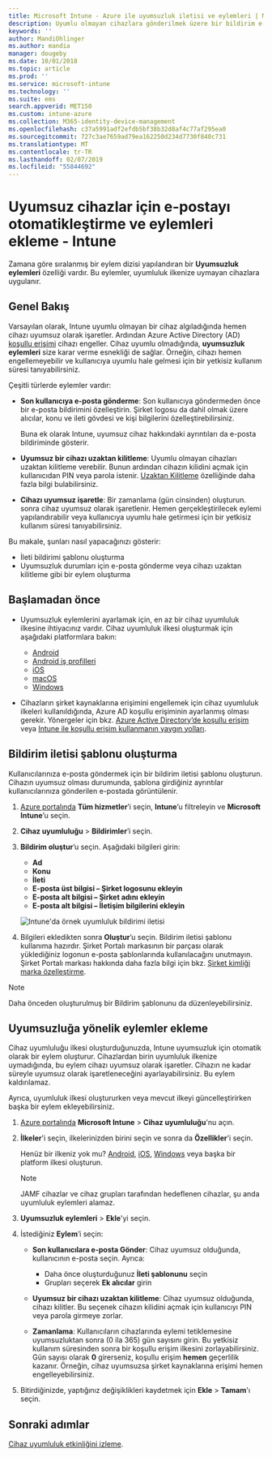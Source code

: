 ```yaml
---
title: Microsoft Intune - Azure ile uyumsuzluk iletisi ve eylemleri | Microsoft Docs
description: Uyumlu olmayan cihazlara gönderilmek üzere bir bildirim e-postası oluşturun. Cihaz uyumlu değil olarak işaretlendikten sonraki eylemleri ekleyin. Örneğin uyumluluğu sağlamak için bir yetkisiz kullanım süresi ekleyebilir veya cihaz uyumlu duruma gelene kadar erişimi engellemek için bir zamanlama oluşturabilirsiniz. Bunu yapmak için Azure'da Microsoft Intune’u kullanın.
keywords: ''
author: MandiOhlinger
ms.author: mandia
manager: dougeby
ms.date: 10/01/2018
ms.topic: article
ms.prod: ''
ms.service: microsoft-intune
ms.technology: ''
ms.suite: ems
search.appverid: MET150
ms.custom: intune-azure
ms.collection: M365-identity-device-management
ms.openlocfilehash: c37a5991adf2efdb5bf38b32d8af4c77af295ea0
ms.sourcegitcommit: 727c3ae7659ad79ea162250d234d7730f840c731
ms.translationtype: MT
ms.contentlocale: tr-TR
ms.lasthandoff: 02/07/2019
ms.locfileid: "55844692"
---
```

# <a name="automate-email-and-add-actions-for-noncompliant-devices---intune"></a>Uyumsuz cihazlar için e-postayı otomatikleştirme ve eylemleri ekleme - Intune

Zamana göre sıralanmış bir eylem dizisi yapılandıran bir **Uyumsuzluk eylemleri** özelliği vardır. Bu eylemler, uyumluluk ilkenize uymayan cihazlara uygulanır. 

## <a name="overview"></a>Genel Bakış
Varsayılan olarak, Intune uyumlu olmayan bir cihaz algıladığında hemen cihazı uyumsuz olarak işaretler. Ardından Azure Active Directory (AD) [koşullu erişimi](https://docs.microsoft.com/azure/active-directory/active-directory-conditional-access-azure-portal) cihazı engeller. Cihaz uyumlu olmadığında, **uyumsuzluk eylemleri** size karar verme esnekliği de sağlar. Örneğin, cihazı hemen engellemeyebilir ve kullanıcıya uyumlu hale gelmesi için bir yetkisiz kullanım süresi tanıyabilirsiniz.

Çeşitli türlerde eylemler vardır:

- **Son kullanıcıya e-posta gönderme**: Son kullanıcıya göndermeden önce bir e-posta bildirimini özelleştirin. Şirket logosu da dahil olmak üzere alıcılar, konu ve ileti gövdesi ve kişi bilgilerini özelleştirebilirsiniz.

    Buna ek olarak Intune, uyumsuz cihaz hakkındaki ayrıntıları da e-posta bildiriminde gösterir.

- **Uyumsuz bir cihazı uzaktan kilitleme**: Uyumlu olmayan cihazları uzaktan kilitleme verebilir. Bunun ardından cihazın kilidini açmak için kullanıcıdan PIN veya parola istenir. [Uzaktan Kilitleme](device-remote-lock.md) özelliğinde daha fazla bilgi bulabilirsiniz. 

- **Cihazı uyumsuz işaretle**: Bir zamanlama (gün cinsinden) oluşturun. sonra cihaz uyumsuz olarak işaretlenir. Hemen gerçekleştirilecek eylemi yapılandırabilir veya kullanıcıya uyumlu hale getirmesi için bir yetkisiz kullanım süresi tanıyabilirsiniz.

Bu makale, şunları nasıl yapacağınızı gösterir:

- İleti bildirimi şablonu oluşturma
- Uyumsuzluk durumları için e-posta gönderme veya cihazı uzaktan kilitleme gibi bir eylem oluşturma


## <a name="before-you-begin"></a>Başlamadan önce

- Uyumsuzluk eylemlerini ayarlamak için, en az bir cihaz uyumluluk ilkesine ihtiyacınız vardır. Cihaz uyumluluk ilkesi oluşturmak için aşağıdaki platformlara bakın:

  - [Android](compliance-policy-create-android.md)
  - [Android iş profilleri](compliance-policy-create-android-for-work.md)
  - [iOS](compliance-policy-create-ios.md)
  - [macOS](compliance-policy-create-mac-os.md)
  - [Windows](compliance-policy-create-windows.md)

- Cihazların şirket kaynaklarına erişimini engellemek için cihaz uyumluluk ilkeleri kullanıldığında, Azure AD koşullu erişiminin ayarlanmış olması gerekir. Yönergeler için bkz. [Azure Active Directory’de koşullu erişim](https://docs.microsoft.com/azure/active-directory/active-directory-conditional-access-azure-portal) veya [Intune ile koşullu erişim kullanmanın yaygın yolları](conditional-access-intune-common-ways-use.md).

## <a name="create-a-notification-message-template"></a>Bildirim iletisi şablonu oluşturma

Kullanıcılarınıza e-posta göndermek için bir bildirim iletisi şablonu oluşturun. Cihazın uyumsuz olması durumunda, şablona girdiğiniz ayrıntılar kullanıcılarınıza gönderilen e-postada görüntülenir.

1. [Azure portalında](https://portal.azure.com) **Tüm hizmetler**’i seçin, **Intune**’u filtreleyin ve **Microsoft Intune**’u seçin.
2. **Cihaz uyumluluğu** > **Bildirimler**’i seçin.
3. **Bildirim oluştur**’u seçin. Aşağıdaki bilgileri girin:

   - **Ad**
   - **Konu**
   - **İleti**
   - **E-posta üst bilgisi – Şirket logosunu ekleyin**
   - **E-posta alt bilgisi – Şirket adını ekleyin**
   - **E-posta alt bilgisi – İletişim bilgilerini ekleyin**

   ![Intune'da örnek uyumluluk bildirimi iletisi](./media/actionsfornoncompliance-1.PNG)

4. Bilgileri ekledikten sonra **Oluştur**’u seçin. Bildirim iletisi şablonu kullanıma hazırdır. Şirket Portalı markasının bir parçası olarak yüklediğiniz logonun e-posta şablonlarında kullanılacağını unutmayın. Şirket Portalı markası hakkında daha fazla bilgi için bkz. [Şirket kimliği marka özelleştirme](company-portal-app.md#company-identity-branding-customization).  

> [!NOTE]
> Daha önceden oluşturulmuş bir Bildirim şablonunu da düzenleyebilirsiniz.

## <a name="add-actions-for-noncompliance"></a>Uyumsuzluğa yönelik eylemler ekleme

Cihaz uyumluluğu ilkesi oluşturduğunuzda, Intune uyumsuzluk için otomatik olarak bir eylem oluşturur. Cihazlardan birin uyumluluk ilkenize uymadığında, bu eylem cihazı uyumsuz olarak işaretler. Cihazın ne kadar süreyle uyumsuz olarak işaretleneceğini ayarlayabilirsiniz. Bu eylem kaldırılamaz.

Ayrıca, uyumluluk ilkesi oluştururken veya mevcut ilkeyi güncelleştirirken başka bir eylem ekleyebilirsiniz. 

1. [Azure portalında](https://portal.azure.com) **Microsoft Intune** > **Cihaz uyumluluğu**'nu açın.
2. **İlkeler**'i seçin, ilkelerinizden birini seçin ve sonra da **Özellikler**'i seçin. 

    Henüz bir ilkeniz yok mu? [Android](compliance-policy-create-android.md), [iOS](compliance-policy-create-ios.md), [Windows](compliance-policy-create-windows.md) veya başka bir platform ilkesi oluşturun.
  
    > [!NOTE]
    > JAMF cihazlar ve cihaz grupları tarafından hedeflenen cihazlar, şu anda uyumluluk eylemleri alamaz.

3. **Uyumsuzluk eylemleri** > **Ekle**'yi seçin.
4. İstediğiniz **Eylem**’i seçin: 

    - **Son kullanıcılara e-posta Gönder**: Cihaz uyumsuz olduğunda, kullanıcının e-posta seçin. Ayrıca: 
    
         - Daha önce oluşturduğunuz **İleti şablonunu** seçin
         - Grupları seçerek **Ek alıcılar** girin
    
    - **Uyumsuz bir cihazı uzaktan kilitleme**: Cihaz uyumsuz olduğunda, cihazı kilitler. Bu seçenek cihazın kilidini açmak için kullanıcıyı PIN veya parola girmeye zorlar. 
    
    - **Zamanlama**: Kullanıcıların cihazlarında eylemi tetiklemesine uyumsuzluktan sonra (0 ila 365) gün sayısını girin. Bu yetkisiz kullanım süresinden sonra bir koşullu erişim ilkesini zorlayabilirsiniz. Gün sayısı olarak **0** girerseniz, koşullu erişim **hemen** geçerlilik kazanır. Örneğin, cihaz uyumsuzsa şirket kaynaklarına erişimi hemen engelleyebilirsiniz.

5. Bitirdiğinizde, yaptığınız değişiklikleri kaydetmek için **Ekle** > **Tamam**'ı seçin.

## <a name="next-steps"></a>Sonraki adımlar
[Cihaz uyumluluk etkinliğini izleme](device-compliance-monitor.md).
